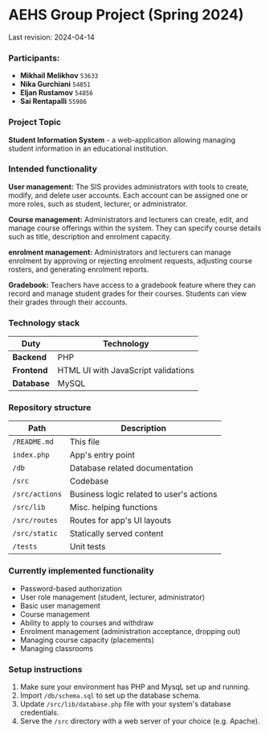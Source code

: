 # AEHS Group Project (Spring 2024)

Last revision: 2024-04-14

### Participants:

- **Mikhail Melikhov** ``53633``
- **Nika Gurchiani** ``54851``
- **Eljan Rustamov** ``54856``
- **Sai Rentapalli** ``55986``

### Project Topic

**Student Information System** - a web-application allowing managing student information in an educational institution.

### Intended functionality

**User management:** The SIS provides administrators with tools to create, modify, and delete user accounts. Each account can be assigned one or more roles, such as student, lecturer, or administrator.

**Course management:** Administrators and lecturers can create, edit, and manage course offerings within the system. They can specify course details such as title, description and enrolment capacity.

**enrolment management:** Administrators and lecturers can manage enrolment by approving or rejecting enrolment requests, adjusting course rosters, and generating enrolment reports.

**Gradebook:** Teachers have access to a gradebook feature where they can record and manage student grades for their courses. Students can view their grades through their accounts.

### Technology stack

| Duty | Technology |
| --- | --- |
| **Backend** | PHP |
| **Frontend** | HTML UI with JavaScript validations |
| **Database** | MySQL |

### Repository structure

| Path | Description |
| --- | --- |
| ``/README.md`` | This file |
| ``index.php`` | App's entry point |
| ``/db`` | Database related documentation |
| ``/src`` | Codebase |
| ``/src/actions`` | Business logic related to user's actions |
| ``/src/lib`` | Misc. helping functions |
| ``/src/routes`` | Routes for app's UI layouts |
| ``/src/static`` | Statically served content |
| ``/tests`` | Unit tests |

### Currently implemented functionality

- Password-based authorization
- User role management (student, lecturer, administrator)
- Basic user management
- Course management
- Ability to apply to courses and withdraw
- Enrolment management (administration acceptance, dropping out)
- Managing course capacity (placements)
- Managing classrooms

### Setup instructions

1. Make sure your environment has PHP and MysqL set up and running.
2. Import ``/db/schema.sql`` to set up the database schema.
3. Update ``/src/lib/database.php`` file with your system's database credentials.
3. Serve the ``/src`` directory with a web server of your choice (e.g. Apache).